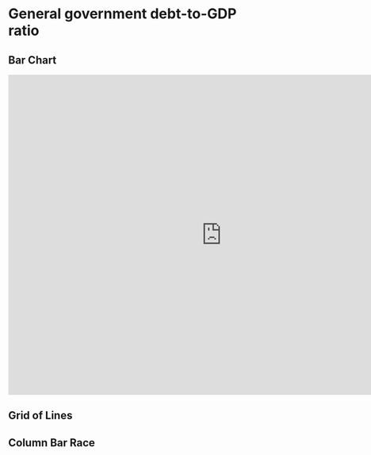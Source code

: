 # General government debt-to-GDP ratio

## Bar Chart
<iframe src="https://data.oecd.org/chart/6gJA" width="860" height="645" style="border: 0" mozallowfullscreen="true" webkitallowfullscreen="true" allowfullscreen="true">OECD Chart: General government debt, Total, % of GDP, Annual, 2017</iframe>


## Grid of Lines

<script src="https://public.flourish.studio/resources/embed.js"></script>

## Column Bar Race

<div class="flourish-embed flourish-bar-chart-race" data-src="visualisation/5283996"><script src="https://public.flourish.studio/resources/embed.js"></script></div>

